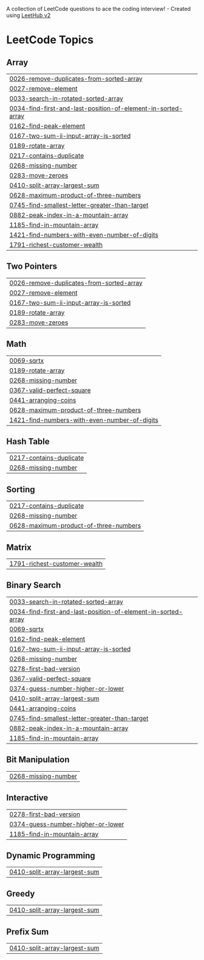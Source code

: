 A collection of LeetCode questions to ace the coding interview! - Created using [LeetHub v2](https://github.com/arunbhardwaj/LeetHub-2.0)
<!---LeetCode Topics Start-->
# LeetCode Topics
## Array
|  |
| ------- |
| [0026-remove-duplicates-from-sorted-array](https://github.com/manish5430/LeetCode/tree/master/0026-remove-duplicates-from-sorted-array) |
| [0027-remove-element](https://github.com/manish5430/LeetCode/tree/master/0027-remove-element) |
| [0033-search-in-rotated-sorted-array](https://github.com/manish5430/LeetCode/tree/master/0033-search-in-rotated-sorted-array) |
| [0034-find-first-and-last-position-of-element-in-sorted-array](https://github.com/manish5430/LeetCode/tree/master/0034-find-first-and-last-position-of-element-in-sorted-array) |
| [0162-find-peak-element](https://github.com/manish5430/LeetCode/tree/master/0162-find-peak-element) |
| [0167-two-sum-ii-input-array-is-sorted](https://github.com/manish5430/LeetCode/tree/master/0167-two-sum-ii-input-array-is-sorted) |
| [0189-rotate-array](https://github.com/manish5430/LeetCode/tree/master/0189-rotate-array) |
| [0217-contains-duplicate](https://github.com/manish5430/LeetCode/tree/master/0217-contains-duplicate) |
| [0268-missing-number](https://github.com/manish5430/LeetCode/tree/master/0268-missing-number) |
| [0283-move-zeroes](https://github.com/manish5430/LeetCode/tree/master/0283-move-zeroes) |
| [0410-split-array-largest-sum](https://github.com/manish5430/LeetCode/tree/master/0410-split-array-largest-sum) |
| [0628-maximum-product-of-three-numbers](https://github.com/manish5430/LeetCode/tree/master/0628-maximum-product-of-three-numbers) |
| [0745-find-smallest-letter-greater-than-target](https://github.com/manish5430/LeetCode/tree/master/0745-find-smallest-letter-greater-than-target) |
| [0882-peak-index-in-a-mountain-array](https://github.com/manish5430/LeetCode/tree/master/0882-peak-index-in-a-mountain-array) |
| [1185-find-in-mountain-array](https://github.com/manish5430/LeetCode/tree/master/1185-find-in-mountain-array) |
| [1421-find-numbers-with-even-number-of-digits](https://github.com/manish5430/LeetCode/tree/master/1421-find-numbers-with-even-number-of-digits) |
| [1791-richest-customer-wealth](https://github.com/manish5430/LeetCode/tree/master/1791-richest-customer-wealth) |
## Two Pointers
|  |
| ------- |
| [0026-remove-duplicates-from-sorted-array](https://github.com/manish5430/LeetCode/tree/master/0026-remove-duplicates-from-sorted-array) |
| [0027-remove-element](https://github.com/manish5430/LeetCode/tree/master/0027-remove-element) |
| [0167-two-sum-ii-input-array-is-sorted](https://github.com/manish5430/LeetCode/tree/master/0167-two-sum-ii-input-array-is-sorted) |
| [0189-rotate-array](https://github.com/manish5430/LeetCode/tree/master/0189-rotate-array) |
| [0283-move-zeroes](https://github.com/manish5430/LeetCode/tree/master/0283-move-zeroes) |
## Math
|  |
| ------- |
| [0069-sqrtx](https://github.com/manish5430/LeetCode/tree/master/0069-sqrtx) |
| [0189-rotate-array](https://github.com/manish5430/LeetCode/tree/master/0189-rotate-array) |
| [0268-missing-number](https://github.com/manish5430/LeetCode/tree/master/0268-missing-number) |
| [0367-valid-perfect-square](https://github.com/manish5430/LeetCode/tree/master/0367-valid-perfect-square) |
| [0441-arranging-coins](https://github.com/manish5430/LeetCode/tree/master/0441-arranging-coins) |
| [0628-maximum-product-of-three-numbers](https://github.com/manish5430/LeetCode/tree/master/0628-maximum-product-of-three-numbers) |
| [1421-find-numbers-with-even-number-of-digits](https://github.com/manish5430/LeetCode/tree/master/1421-find-numbers-with-even-number-of-digits) |
## Hash Table
|  |
| ------- |
| [0217-contains-duplicate](https://github.com/manish5430/LeetCode/tree/master/0217-contains-duplicate) |
| [0268-missing-number](https://github.com/manish5430/LeetCode/tree/master/0268-missing-number) |
## Sorting
|  |
| ------- |
| [0217-contains-duplicate](https://github.com/manish5430/LeetCode/tree/master/0217-contains-duplicate) |
| [0268-missing-number](https://github.com/manish5430/LeetCode/tree/master/0268-missing-number) |
| [0628-maximum-product-of-three-numbers](https://github.com/manish5430/LeetCode/tree/master/0628-maximum-product-of-three-numbers) |
## Matrix
|  |
| ------- |
| [1791-richest-customer-wealth](https://github.com/manish5430/LeetCode/tree/master/1791-richest-customer-wealth) |
## Binary Search
|  |
| ------- |
| [0033-search-in-rotated-sorted-array](https://github.com/manish5430/LeetCode/tree/master/0033-search-in-rotated-sorted-array) |
| [0034-find-first-and-last-position-of-element-in-sorted-array](https://github.com/manish5430/LeetCode/tree/master/0034-find-first-and-last-position-of-element-in-sorted-array) |
| [0069-sqrtx](https://github.com/manish5430/LeetCode/tree/master/0069-sqrtx) |
| [0162-find-peak-element](https://github.com/manish5430/LeetCode/tree/master/0162-find-peak-element) |
| [0167-two-sum-ii-input-array-is-sorted](https://github.com/manish5430/LeetCode/tree/master/0167-two-sum-ii-input-array-is-sorted) |
| [0268-missing-number](https://github.com/manish5430/LeetCode/tree/master/0268-missing-number) |
| [0278-first-bad-version](https://github.com/manish5430/LeetCode/tree/master/0278-first-bad-version) |
| [0367-valid-perfect-square](https://github.com/manish5430/LeetCode/tree/master/0367-valid-perfect-square) |
| [0374-guess-number-higher-or-lower](https://github.com/manish5430/LeetCode/tree/master/0374-guess-number-higher-or-lower) |
| [0410-split-array-largest-sum](https://github.com/manish5430/LeetCode/tree/master/0410-split-array-largest-sum) |
| [0441-arranging-coins](https://github.com/manish5430/LeetCode/tree/master/0441-arranging-coins) |
| [0745-find-smallest-letter-greater-than-target](https://github.com/manish5430/LeetCode/tree/master/0745-find-smallest-letter-greater-than-target) |
| [0882-peak-index-in-a-mountain-array](https://github.com/manish5430/LeetCode/tree/master/0882-peak-index-in-a-mountain-array) |
| [1185-find-in-mountain-array](https://github.com/manish5430/LeetCode/tree/master/1185-find-in-mountain-array) |
## Bit Manipulation
|  |
| ------- |
| [0268-missing-number](https://github.com/manish5430/LeetCode/tree/master/0268-missing-number) |
## Interactive
|  |
| ------- |
| [0278-first-bad-version](https://github.com/manish5430/LeetCode/tree/master/0278-first-bad-version) |
| [0374-guess-number-higher-or-lower](https://github.com/manish5430/LeetCode/tree/master/0374-guess-number-higher-or-lower) |
| [1185-find-in-mountain-array](https://github.com/manish5430/LeetCode/tree/master/1185-find-in-mountain-array) |
## Dynamic Programming
|  |
| ------- |
| [0410-split-array-largest-sum](https://github.com/manish5430/LeetCode/tree/master/0410-split-array-largest-sum) |
## Greedy
|  |
| ------- |
| [0410-split-array-largest-sum](https://github.com/manish5430/LeetCode/tree/master/0410-split-array-largest-sum) |
## Prefix Sum
|  |
| ------- |
| [0410-split-array-largest-sum](https://github.com/manish5430/LeetCode/tree/master/0410-split-array-largest-sum) |
<!---LeetCode Topics End-->